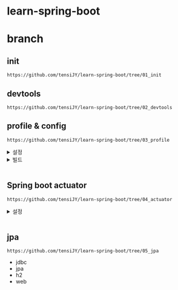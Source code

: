 # learn-spring-boot

# branch

## init

```
https://github.com/tensiJY/learn-spring-boot/tree/01_init
```

## devtools

```
https://github.com/tensiJY/learn-spring-boot/tree/02_devtools
```

## profile & config

```
https://github.com/tensiJY/learn-spring-boot/tree/03_profile
```

<details>
<summary> 설정 </summary>

- pom.xml

```
		<dependency>
			<groupId>org.springframework.boot</groupId>
			<artifactId>spring-boot-configuration-processor</artifactId>
			<optional>true</optional>
		</dependency>
```

- component

```
@Component
@ConfigurationProperties(prefix="currency-service")
public class CurrencyServiceConfiguration {

	private String url;
	private String username;
	private String key;



	public String getUrl() {
		return url;
	}
	public void setUrl(String url) {
		this.url = url;
	}
	public String getUsername() {
		return username;
	}
	public void setUsername(String username) {
		this.username = username;
	}
	public String getKey() {
		return key;
	}
	public void setKey(String key) {
		this.key = key;
	}
}
```

- properties

```
# config properties
currency-service.url=http://default1.in28minutes.com
currency-service.username=defaultusername
currency-service.key=defaultkey
```

</details>

<details>
<summary> 빌드 </summary>

```
clean install
```

</details>
<br>

## Spring boot actuator

```
https://github.com/tensiJY/learn-spring-boot/tree/04_actuator
```

<details>

<summary>
	설정
</summary>

- pom.xml

```
<dependency>
	<groupId>org.springframework.boot</groupId>
	<artifactId>spring-boot-starter-actuator</artifactId>
</dependency>
```

- applications.properties

```
# actuator
## http://localhost:8080/actuator
#management.endpoints.web.exposure.include=*
management.endpoints.web.exposure.include=health,metrics
```

- url
  > http//localhost:8080/actuator

</details>

<br>

## jpa

```
https://github.com/tensiJY/learn-spring-boot/tree/05_jpa
```

- jdbc
- jpa
- h2
- web
